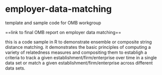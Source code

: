 # employer-data-matching
template and sample code for OMB workgroup

==link to final OMB report on employer data matching==

this is a code sample in R to demonstrate ensemble or composite string distance matching. 
it demonstrates the basic principles of computing a variety of relatedness measures and 
compositing them to establigh a criteria to track a given establishment/firm/enterprise
over time in a single data set or match a given establishment/firm/enterprise across 
different data sets.




